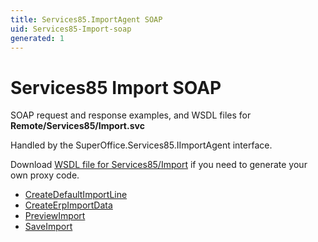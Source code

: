 ```yaml
---
title: Services85.ImportAgent SOAP
uid: Services85-Import-soap
generated: 1
---
```


# Services85 Import SOAP

SOAP request and response examples, and WSDL files for **Remote/Services85/Import.svc**

Handled by the <see cref="T:SuperOffice.Services85.IImportAgent">SuperOffice.Services85.IImportAgent</see> interface.

Download [WSDL file for Services85/Import](../Services85-Import.md) if you need to generate your own proxy code.

* [CreateDefaultImportLine](CreateDefaultImportLine.md)
* [CreateErpImportData](CreateErpImportData.md)
* [PreviewImport](PreviewImport.md)
* [SaveImport](SaveImport.md)
